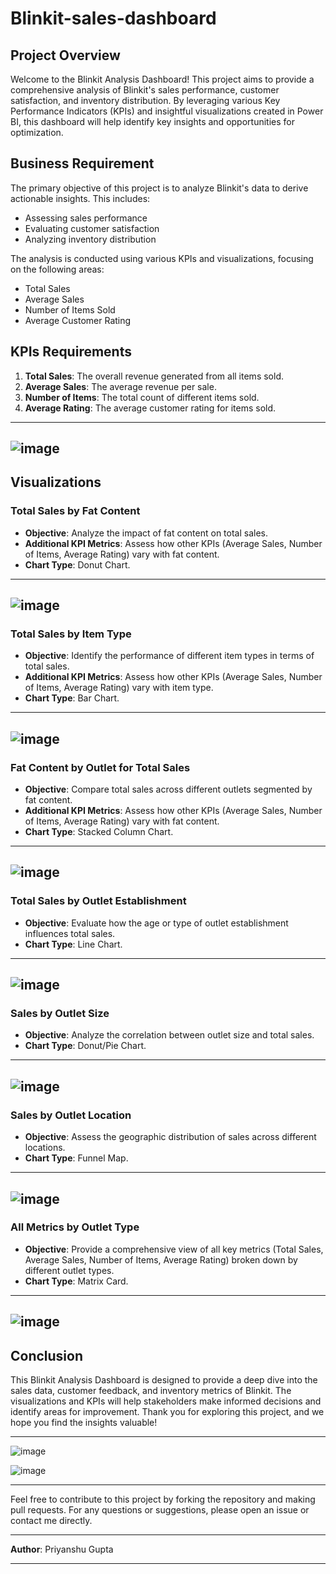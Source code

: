 # Blinkit-sales-dashboard

## Project Overview

Welcome to the Blinkit Analysis Dashboard! This project aims to provide a comprehensive analysis of Blinkit's sales performance, customer satisfaction, and inventory distribution. By leveraging various Key Performance Indicators (KPIs) and insightful visualizations created in Power BI, this dashboard will help identify key insights and opportunities for optimization.

## Business Requirement

The primary objective of this project is to analyze Blinkit's data to derive actionable insights. This includes:

- Assessing sales performance
- Evaluating customer satisfaction
- Analyzing inventory distribution

The analysis is conducted using various KPIs and visualizations, focusing on the following areas:

- Total Sales
- Average Sales
- Number of Items Sold
- Average Customer Rating

## KPIs Requirements

1. **Total Sales**: The overall revenue generated from all items sold.
2. **Average Sales**: The average revenue per sale.
3. **Number of Items**: The total count of different items sold.
4. **Average Rating**: The average customer rating for items sold.
---
![image](https://github.com/user-attachments/assets/591686da-8910-4873-ac1d-35f44781c5b5)
---

## Visualizations

### Total Sales by Fat Content

- **Objective**: Analyze the impact of fat content on total sales.
- **Additional KPI Metrics**: Assess how other KPIs (Average Sales, Number of Items, Average Rating) vary with fat content.
- **Chart Type**: Donut Chart.
---
![image](https://github.com/user-attachments/assets/b78ce713-e62b-4ba0-9845-6478555bd937)
---

### Total Sales by Item Type

- **Objective**: Identify the performance of different item types in terms of total sales.
- **Additional KPI Metrics**: Assess how other KPIs (Average Sales, Number of Items, Average Rating) vary with item type.
- **Chart Type**: Bar Chart.
---
![image](https://github.com/user-attachments/assets/1a21ceb1-0d46-424d-8f8f-7626831c3de7)
---

### Fat Content by Outlet for Total Sales

- **Objective**: Compare total sales across different outlets segmented by fat content.
- **Additional KPI Metrics**: Assess how other KPIs (Average Sales, Number of Items, Average Rating) vary with fat content.
- **Chart Type**: Stacked Column Chart.
---
![image](https://github.com/user-attachments/assets/76260b3f-a662-4850-b64b-376f74010af8)
---

### Total Sales by Outlet Establishment

- **Objective**: Evaluate how the age or type of outlet establishment influences total sales.
- **Chart Type**: Line Chart.
---
![image](https://github.com/user-attachments/assets/ccda4989-3fd1-46c6-8868-96b5b23a7b21)
---

### Sales by Outlet Size

- **Objective**: Analyze the correlation between outlet size and total sales.
- **Chart Type**: Donut/Pie Chart.
---
![image](https://github.com/user-attachments/assets/fd35313d-a6d8-4655-94fd-6ccc9fb53cca)
---

### Sales by Outlet Location

- **Objective**: Assess the geographic distribution of sales across different locations.
- **Chart Type**: Funnel Map.
---
![image](https://github.com/user-attachments/assets/43407e83-116e-4632-9c09-5d5f38d58d7b)
---

### All Metrics by Outlet Type

- **Objective**: Provide a comprehensive view of all key metrics (Total Sales, Average Sales, Number of Items, Average Rating) broken down by different outlet types.
- **Chart Type**: Matrix Card.
---
![image](https://github.com/user-attachments/assets/0a7fab44-0883-4489-94d6-27e7bfe9e8ea)
---

## Conclusion

This Blinkit Analysis Dashboard is designed to provide a deep dive into the sales data, customer feedback, and inventory metrics of Blinkit. The visualizations and KPIs will help stakeholders make informed decisions and identify areas for improvement. Thank you for exploring this project, and we hope you find the insights valuable!

---
![image](https://github.com/user-attachments/assets/e8111513-82a0-4179-902c-1cd36581707b)

![image](https://github.com/user-attachments/assets/ace13538-6363-468e-95f6-6df7bbc7cb54)

---
Feel free to contribute to this project by forking the repository and making pull requests. For any questions or suggestions, please open an issue or contact me directly.

---

**Author**: Priyanshu Gupta  

---
